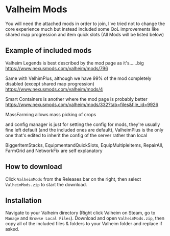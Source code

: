 # Valheim Mods

You will need the attached mods in order to join, I've tried not to change the core experience much but instead included some QoL improvements like shared map progression and item quick slots (All Mods will be listed below) 

## Example of included mods
Valheim Legends is best described by the mod page as it's......big
https://www.nexusmods.com/valheim/mods/796

Same with VelhimPlus, although we have 99% of the mod completely disabled (except shared map progression)
https://www.nexusmods.com/valheim/mods/4

Smart Containers is another where the mod page is probably better
https://www.nexusmods.com/valheim/mods/332?tab=files&file_id=9926

MassFarming allows mass picking of crops

and config manager is just for setting the config for mods, they're usually fine left default (and the included ones are default), ValheimPlus is the only one that's edited to inherit the config of the server rather than local

BiggerItemStacks, EquipmentandQuickSlots, EquipMultipleItems, RepairAll, FarmGrid and NetworkFix are self explanatory

## How to download
Click `ValheimMods` from the Releases bar on the right, then select `ValheimMods.zip` to start the download.

## Installation
Navigate to your Valheim directory (Right click Valheim on Steam, go to `Manage` and `Browse Local Files`).
Download and open `ValheimMods.zip`, then copy all of the included files & folders to your Valheim folder and replace if asked.
